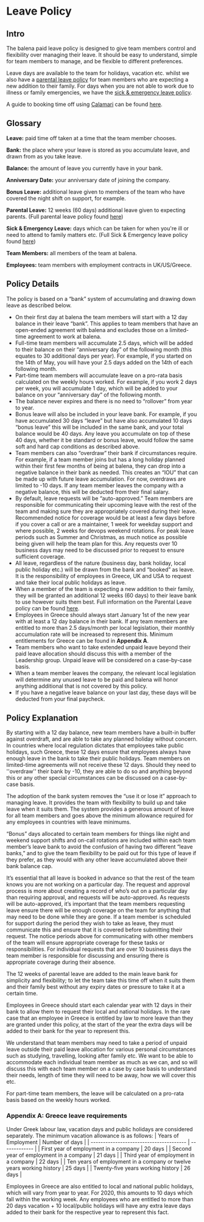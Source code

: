 # Leave Policy

## Intro 
The balena paid leave policy is designed to give team members control and flexibility over managing their leave. It should be easy to understand, simple for team members to manage, and be flexible to different preferences. 

Leave days are available to the team for holidays, vacation etc. whilst we also have a [parental leave policy](../policies/parental-leave-policy.md) for team members who are expecting a new addition to their family. For days when you are not able to work due to illness or family emergencies, we have the [sick & emergency leave policy](../policies/sick-and-emergency-leave-policy.md).

A guide to booking time off using [Calamari](https://balena.calamari.io/o/sign-in) can be found [here](../tooling/calamari).

## Glossary
**Leave:** paid time off taken at a time that the team member chooses.

**Bank:** the place where your leave is stored as you accumulate leave, and drawn from as you take leave.

**Balance:** the amount of leave you currently have in your bank.

**Anniversary Date:** your anniversary date of joining the company.

**Bonus Leave:** additional leave given to members of the team who have covered the night shift on support, for example.

**Parental Leave:** 12 weeks (60 days) additional leave given to expecting parents. (Full parental leave policy found [here](https://github.com/balena-io/balena-io/wiki/Parental-Leave-Policy))

**Sick & Emergency Leave:** days which can be taken for when you're ill or need to attend to family matters etc. (Full Sick & Emergency leave policy found [here](https://github.com/balena-io/balena-io/wiki/Sick-&-Emergency-Leave-Policy))

**Team Members:** all members of the team at balena.

**Employees:** team members with employment contracts in UK/US/Greece.

## Policy Details
The policy is based on a “bank” system of accumulating and drawing down leave as described below. 

* On their first day at balena the team members will start with a 12 day balance in their leave “bank”. This applies to team members that have an open-ended agreement with balena and excludes those on a limited-time agreement to work at balena. 
* Full-time team members will accumulate 2.5 days, which will be added to their balance on their “anniversary day” of the following month (this equates to 30 additional days per year). For example, if you started on the 14th of May, you will have your 2.5 days added on the 14th of each following month.
* Part-time team members will accumulate leave on a pro-rata basis calculated on the weekly hours worked. For example, if you work 2 days per week, you will accumulate 1 day, which will be added to your balance on your “anniversary day” of the following month.
* The balance never expires and there is no need to “rollover” from year to year.
* Bonus leave will also be included in your leave bank. For example, if you have accumulated 30 days “leave” but have also accumulated 10 days “bonus leave” this will be included in the same bank, and your total balance would be 40 days. Any leave you accumulate on top of these 40 days, whether it be standard or bonus leave, would follow the same soft and hard cap conditions as described above.
* Team members can also “overdraw” their bank if circumstances require. For example, if a team member joins but has a long holiday planned within their first few months of being at balena, they can drop into a negative balance in their bank as needed. This creates an “IOU” that can be made up with future leave accumulation. For now, overdraws are limited to -10 days. If any team member leaves the company with a negative balance, this will be deducted from their final salary.
* By default, leave requests will be “auto-approved.” Team members are responsible for communicating their upcoming leave with the rest of the team and making sure they are appropriately covered during their leave. Recommended notice for coverage would be at least a few days before if you cover a call or are a maintainer, 1 week for weekday support and where possible, 2 weeks for devops weekend rotations. For peak leave periods such as Summer and Christmas, as much notice as possible being given will help the team plan for this. Any requests over 10 business days may need to be discussed prior to request to ensure sufficient coverage.
* All leave, regardless of the nature (business day, bank holiday, local public holiday etc.) will be drawn from the bank and “booked” as leave. It is the responsibility of employees in Greece, UK and USA to request and take their local public holidays as leave.
* When a member of the team is expecting a new addition to their family, they will be granted an additional 12 weeks (60 days) to their leave bank to use however suits them best. Full information on the Parental Leave policy can be found [here](../policies/parental-leave-policy).
* Employees in Greece should always start January 1st of the new year with at least a 12 day balance in their bank. If any team members are entitled to more than 2.5 days/month per local legislation, their monthly accumulation rate will be increased to represent this. Minimum entitlements for Greece can be found in **Appendix A**.
* Team members who want to take extended unpaid leave beyond their paid leave allocation should discuss this with a member of the Leadership group. Unpaid leave will be considered on a case-by-case basis.
* When a team member leaves the company, the relevant local legislation will determine any unused leave to be paid and balena will honor anything additional that is not covered by this policy.
* If you have a negative leave balance on your last day, these days will be deducted from your final paycheck.


## Policy Explanation
By starting with a 12 day balance, new team members have a built-in buffer against overdraft, and are able to take any planned holiday without concern. In countries where local regulation dictates that employees take public holidays, such Greece, these 12 days ensure that employees always have enough leave in the bank to take their public holidays. Team members on limited-time agreements will not receive these 12 days. Should they need to ''overdraw'' their bank by -10, they are able to do so and anything beyond this or any other special circumstances can be discussed on a case-by-case basis.

The adoption of the bank system removes the “use it or lose it” approach to managing leave. It provides the team with flexibility to build up and take leave when it suits them. The system provides a generous amount of leave for all team members and goes above the minimum allowance required for any employees in countries with leave minimums.

“Bonus” days allocated to certain team members for things like night and weekend support shifts and on-call rotations are included within each team member’s leave bank to avoid the confusion of having two different “leave banks,” and to give the team flexibility to be paid out for this type of leave if they prefer, as they would with any other leave accumulated above their bank balance cap.

It’s essential that all leave is booked in advance so that the rest of the team knows you are not working on a particular day. The request and approval process is more about creating a record of who’s out on a particular day than requiring approval, and requests will be auto-approved. As requests will be auto-approved, it’s important that the team members requesting leave ensure there will be enough coverage on the team for anything that may need to be done while they are gone. If a team member is scheduled for support during the period they wish to take as leave, they must communicate this and ensure that it is covered before submitting their request. The notice periods above for communicating with other members of the team will ensure appropriate coverage for these tasks or responsibilities. For individual requests that are over 10 business days the team member is responsible for discussing and ensuring there is appropriate coverage during their absence.

The 12 weeks of parental leave are added to the main leave bank for simplicity and flexibility; to let the team take this time off when it suits them and their family best without any expiry dates or pressure to take it at a certain time.

Employees in Greece should start each calendar year with 12 days in their bank to allow them to request their local and national holidays. In the rare case that an employee in Greece is entitled by law to more leave than they are granted under this policy, at the start of the year the extra days will be added to their bank for the year to represent this.

We understand that team members may need to take a period of unpaid leave outside their paid leave allocation for various personal circumstances such as studying, travelling, looking after family etc. We want to be able to accommodate each individual team member as much as we can, and so will discuss this with each team member on a case by case basis to understand their needs, length of time they will need to be away, how we will cover this etc.

For part-time team members, the leave will be calculated on a pro-rata basis based on the weekly hours worked.

### Appendix A: Greece leave requirements 
Under Greek labour law, vacation days and public holidays are considered separately. The minimum vacation allowance is as follows:
| Years of Employment                     | Number of days |
| --------------------------------------- | ------------- |
| First year of employment in a company   | 20 days  |
| Second year of employment in a company  | 21 days  |
| Third year of employment in a company   | 22 days  |
| Ten years of employment in a company or twelve years working history           | 25 days  |
| Twenty-five years working history       | 26 days  |

Employees in Greece are also entitled to local and national public holidays, which will vary from year to year. For 2020, this amounts to 10 days which fall within the working week. Any employees who are entitled to more than 20 days vacation + 10 local/public holidays will have any extra leave days added to their bank for the respective year to represent this fact. 
